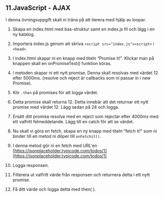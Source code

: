 ## 11.JavaScript - AJAX

I denna övningsuppgift skall ni träna på att iterera med hjälp av loopar.

1. Skapa en index.html med bas-struktur samt en index.js fil och lägg i en ny katalog.

1. Importera index.js genom att skriva ```<script src="index.js"><script>``` i ```<head>```.

1. I index.html skapar ni en knapp med titeln “Promise it!". Klickar man på knappen skall en onPromiseTest() funktion köras.

1. I metoden skapar ni ett nytt promise. Denna skall resolvas med värdet 12 efter
5000ms. (resolve och reject är callbacks som ni passar in i new Promise).

1. Kör ```.then``` på promises för att logga värdet.

1. Detta promise skall returna 12. Detta innebär att det returnar ett nytt promise med värdet 12. Lägg sedan på 24 och logga.

1. Ersätt ditt promise resolve med en reject som rejectar efter 4000ms med ett valfritt felmeddelande. Lägg till en catch för att se värdet.

1. Nu skall vi göra en fetch, skapa en ny knapp med titeln “fetch it!" som ni binder till en metod ni döper till ```onFetchit()```.

1. I denna metod gör ni en fetch med URL'en [https://jsonplaceholder.typicode.com/todos/1](https://jsonplaceholder.typicode.com/todos/1)

1. Logga responsen.

1. Filterera ut valfritt värde från responsen och returnera detta i ett nytt promise.

1. Få ditt värde och logga detta med then( ).